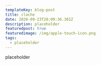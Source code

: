 ```yaml
---
templateKey: blog-post
title: clache
date: 2020-09-23T20:09:36.301Z
description: placeholder
featuredpost: true
featuredimage: /img/apple-touch-icon.png
tags:
  - placeholder
---
```

placeholder